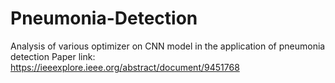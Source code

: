 # Pneumonia-Detection
Analysis of various optimizer on CNN model in the application of pneumonia detection
Paper link: https://ieeexplore.ieee.org/abstract/document/9451768
